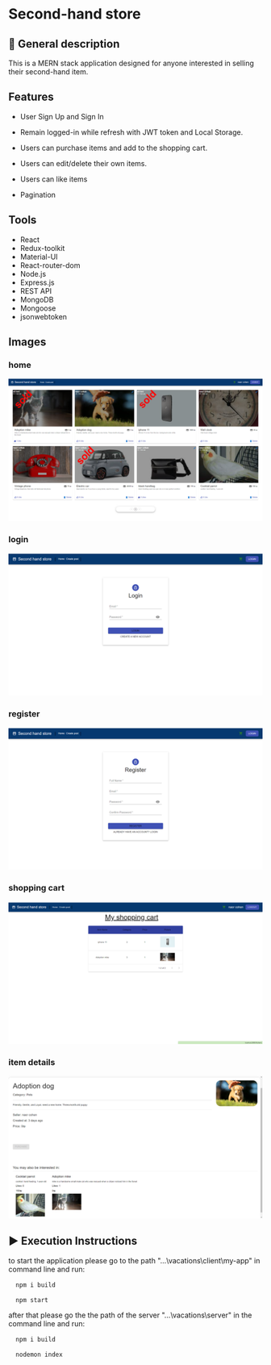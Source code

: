 
# Second-hand store

## 📃 General description
This is a MERN stack application designed for anyone interested in selling their second-hand item.



## Features

* User Sign Up and Sign In

* Remain logged-in while refresh with JWT token and Local Storage.
* Users can purchase items and add to the shopping cart.
* Users can edit/delete their own items.
* Users can like items
* Pagination


## Tools
* React
* Redux-toolkit
* Material-UI
* React-router-dom
* Node.js
* Express.js
* REST API
* MongoDB
* Mongoose
* jsonwebtoken

## Images 

### home
![home](https://github.com/naor572/Second-hand-store/blob/main/Screenshots/home%20page.png?raw=true)

### login
![Login](https://github.com/naor572/Second-hand-store/blob/main/Screenshots/login.png?raw=true)

### register
![register](https://github.com/naor572/Second-hand-store/blob/main/Screenshots/register.png?raw=true)

### shopping cart
![cart](https://github.com/naor572/Second-hand-store/blob/main/Screenshots/shopping%20cart.png?raw=true)

### item details
![item](https://github.com/naor572/Second-hand-store/blob/main/Screenshots/item%20details.png?raw=true)


## ▶️ Execution Instructions
to start the application please go to the path "...\vacations\client\my-app" in command line and run:
```
  npm i build
```

```
  npm start
```
 after that please go the the path of the server "...\vacations\server" in the command line and run:

```
  npm i build
```

```
  nodemon index
```
